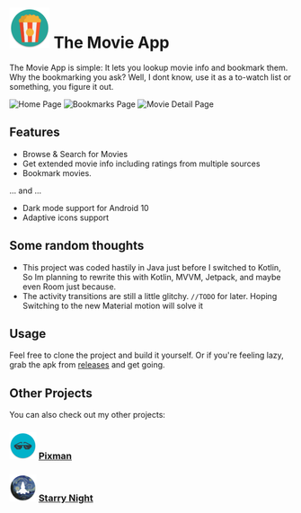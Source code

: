 # ![alt text](https://github.com/shahimclt/TheMovieApp/blob/master/app/src/main/res/mipmap-hdpi/ic_launcher_round.png "TMA Logo") The Movie App

The Movie App is simple: It lets you lookup movie info and bookmark them.
Why the bookmarking you ask? Well, I dont know, use it as a to-watch list or something, you figure it out.

<img src="https://user-images.githubusercontent.com/8318002/95570665-dc98fe00-0a44-11eb-8889-ec26c356a7f0.png" alt="Home Page" width="400"> <img src="(https://user-images.githubusercontent.com/8318002/95570685-e1f64880-0a44-11eb-912a-e64a0d9864b7.png" alt="Bookmarks Page" width="400"> <img src="((https://user-images.githubusercontent.com/8318002/95570689-e6226600-0a44-11eb-8acb-bbc5c66a31f8.png" alt="Movie Detail Page" width="400">


## Features

* Browse & Search for Movies
* Get extended movie info including ratings from multiple sources
* Bookmark movies.

... and ...

* Dark mode support for Android 10
* Adaptive icons support

## Some random thoughts

- This project was coded hastily in Java just before I switched to Kotlin, So Im planning to rewrite this with Kotlin, MVVM, Jetpack, and maybe even Room just because.
- The activity transitions are still a little glitchy. `//TODO` for later. Hoping Switching to the new Material motion will solve it

## Usage

Feel free to clone the project and build it yourself. Or if you're feeling lazy, grab the apk from [releases](https://github.com/shahimclt/starrynight/releases) and get going.

## Other Projects

You can also check out my other projects:

### ![alt text](https://github.com/shahimclt/pixman/blob/master/app/src/main/res/mipmap-mdpi/ic_launcher_round.png "Pixman Logo") [Pixman](https://github.com/shahimclt/pixman)

### ![alt text](https://github.com/shahimclt/starrynight/blob/master/app/src/main/res/mipmap-mdpi/ic_launcher_round.png "Starry Night Logo") [Starry Night](https://github.com/shahimclt/starrynight)
